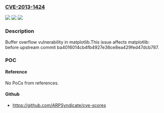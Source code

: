 ### [CVE-2013-1424](https://cve.mitre.org/cgi-bin/cvename.cgi?name=CVE-2013-1424)
![](https://img.shields.io/static/v1?label=Product&message=matplotlib&color=blue)
![](https://img.shields.io/static/v1?label=Version&message=before%20upstream%20commit%20ba4016014cb4fb4927e36ce8ea429fed47dcb787%20&color=brightgreen)
![](https://img.shields.io/static/v1?label=Vulnerability&message=n%2Fa&color=blue)

### Description

Buffer overflow vulnerability in matplotlib.This issue affects matplotlib: before upstream commit ba4016014cb4fb4927e36ce8ea429fed47dcb787.

### POC

#### Reference
No PoCs from references.

#### Github
- https://github.com/ARPSyndicate/cve-scores


